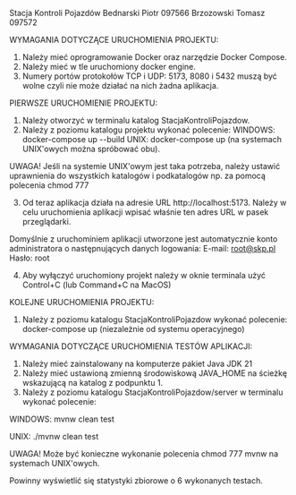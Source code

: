 Stacja Kontroli Pojazdów
Bednarski Piotr 097566
Brzozowski Tomasz 097572

WYMAGANIA DOTYCZĄCE URUCHOMIENIA PROJEKTU:
1. Należy mieć oprogramowanie Docker oraz narzędzie Docker Compose.
2. Należy mieć w tle uruchomiony docker engine.
3. Numery portów protokołów TCP i UDP: 5173, 8080 i 5432 muszą być wolne
czyli nie może działać na nich żadna aplikacja.

PIERWSZE URUCHOMIENIE PROJEKTU:
1. Należy otworzyć w terminalu katalog StacjaKontroliPojazdow.
2. Należy z poziomu katalogu projektu wykonać polecenie:
WINDOWS:
docker-compose up --build
UNIX:
docker-compose up
(na systemach UNIX'owych można spróbować obu).

UWAGA! Jeśli na systemie UNIX'owym jest taka potrzeba,
należy ustawić uprawnienia do wszystkich katalogów i podkatalogów
np. za pomocą polecenia chmod 777

3. Od teraz aplikacja działa na adresie URL http://localhost:5173. Należy 
w celu uruchomienia aplikacji wpisać właśnie ten adres URL w pasek przeglądarki.

Domyślnie z uruchominiem aplikacji utworzone jest automatycznie konto
administratora o następnujących danych logowania:
E-mail: root@skp.pl
Hasło: root

4. Aby wyłączyć uruchomiony projekt należy w oknie terminala użyć Control+C
(lub Command+C na MacOS)

KOLEJNE URUCHOMIENIA PROJEKTU:
1. Należy z poziomu katalogu StacjaKontroliPojazdow wykonać polecenie:
docker-compose up (niezależnie od systemu operacyjnego)


WYMAGANIA DOTYCZĄCE URUCHOMIENIA TESTÓW APLIKACJI:
1. Należy mieć zainstalowany na komputerze pakiet Java JDK 21
2. Należy mieć ustawioną zmienną środowiskową JAVA_HOME na ścieżkę wskazującą 
na katalog z podpunktu 1.
3. Należy z poziomu katalogu StacjaKontroliPojazdow/server w terminalu
wykonać polecenie:

WINDOWS:
mvnw clean test

UNIX:
./mvnw clean test

UWAGA! Może być konieczne wykonanie polecenia chmod 777 mvnw
na systemach UNIX'owych.

Powinny wyświetlić się statystyki zbiorowe o 6 wykonanych testach.